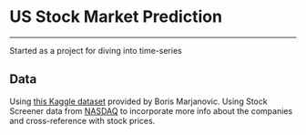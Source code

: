 # US Stock Market Prediction

---

Started as a project for diving into time-series

## Data

Using [this Kaggle dataset](https://www.kaggle.com/datasets/borismarjanovic/price-volume-data-for-all-us-stocks-etfs) provided by Boris Marjanovic. Using Stock Screener data from [NASDAQ](https://www.nasdaq.com/market-activity/stocks/screener) to incorporate more info about the companies and cross-reference with stock prices.
